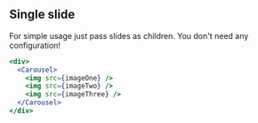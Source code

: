 
## Single slide
For simple usage just pass slides as children. You don't need any configuration!
```jsx render
<div>
  <Carousel>
    <img src={imageOne} />
    <img src={imageTwo} />
    <img src={imageThree} />
  </Carousel>
</div>
```
